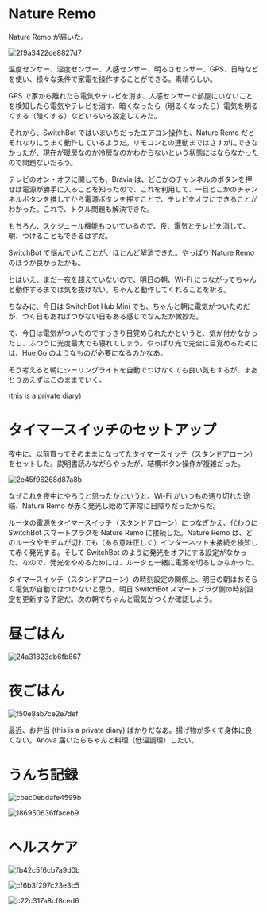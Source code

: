 # Nature Remo
Nature Remo が届いた。

![2f9a3422de8827d7](/images/2019/12/2f9a3422de8827d7.jpg)

温度センサー、湿度センサー、人感センサー、明るさセンサー、GPS、日時などを使い、様々な条件で家電を操作することができる。素晴らしい。

GPS で家から離れたら電気やテレビを消す、人感センサーで部屋にいないことを検知したら電気やテレビを消す、暗くなったら（明るくなったら）電気を明るくする（暗くする）などいろいろ設定してみた。

それから、SwitchBot ではいまいちだったエアコン操作も、Nature Remo だとそれなりにうまく動作しているようだ。リモコンとの連動まではさすがにできなかったが、現在が暖房なのか冷房なのかわからないという状態にはならなかったので問題ないだろう。

テレビのオン・オフに関しても、Bravia は、どこかのチャンネルのボタンを押せば電源が勝手に入ることを知ったので、これを利用して、一旦どこかのチャンネルボタンを推してから電源ボタンを押すことで、テレビをオフにできることがわかった。これで、トグル問題も解決できた。

もちろん、スケジュール機能もついているので、夜、電気とテレビを消して、朝、つけることもできるはずだ。

SwitchBot で悩んでいたことが、ほとんど解消できた。やっぱり Nature Remo のほうが良かったかも。

とはいえ、まだ一夜を超えていないので、明日の朝、Wi-Fi につながってちゃんと動作するまでは気を抜けない。ちゃんと動作してくれることを祈る。

ちなみに、今日は SwitchBot Hub Mini でも、ちゃんと朝に電気がついたのだが、つく日もあればつかない日もある感じでなんだか微妙だ。

で、今日は電気がついたのですっきり目覚められたかというと、気が付かなかったし、ふつうに光度最大でも寝れてしまう。やっぱり光で完全に目覚めるためには、Hue Go のようなものが必要になるのかなあ。

そう考えると朝にシーリングライトを自動でつけなくても良い気もするが、まあとりあえずはこのままでいく。

 (this is a private diary) 

# タイマースイッチのセットアップ
夜中に、以前買ってそのままになってたタイマースイッチ（スタンドアローン）をセットした。説明書読みながらやったが、結構ボタン操作が複雑だった。

![2e45f96268d87a8b](/images/2019/12/2e45f96268d87a8b.jpg)

なぜこれを夜中にやろうと思ったかというと、Wi-Fi がいつもの通り切れた途端、Nature Remo が赤く発光し始めて非常に目障りだったからだ。

ルータの電源をタイマースイッチ（スタンドアローン）につなぎかえ、代わりに SwitchBot スマートプラグを Nature Remo に接続した。Nature Remo は、どのルータやモデムが切れても（ある意味正しく）インターネット未接続を検知して赤く発光する。そして SwitchBot のように発光をオフにする設定がなかった。なので、発光をやめるためには、ルータと一緒に電源を切るしかなかった。

タイマースイッチ（スタンドアローン）の時刻設定の関係上、明日の朝はおそらく電気が自動ではつかないと思う。明日 SwitchBot スマートプラグ側の時刻設定を更新する予定だ。次の朝でちゃんと電気がつくか確認しよう。

# 昼ごはん
![24a31823db6fb867](/images/2019/12/24a31823db6fb867.jpg)

# 夜ごはん
![f50e8ab7ce2e7def](/images/2019/12/f50e8ab7ce2e7def.jpg)

最近、お弁当 (this is a private diary) ばかりだなあ。揚げ物が多くて身体に良くない。Anova 届いたらちゃんと料理（低温調理）したい。

# うんち記録
![cbac0ebdafe4599b](/images/2019/12/cbac0ebdafe4599b.png)

![186950636ffaceb9](/images/2019/12/186950636ffaceb9.png)

# ヘルスケア
![fb42c5f6cb7a9d0b](/images/2019/12/fb42c5f6cb7a9d0b.png)

![cf6b3f297c23e3c5](/images/2019/12/cf6b3f297c23e3c5.png)

![c22c317a8cf8ced6](/images/2019/12/c22c317a8cf8ced6.jpg)
